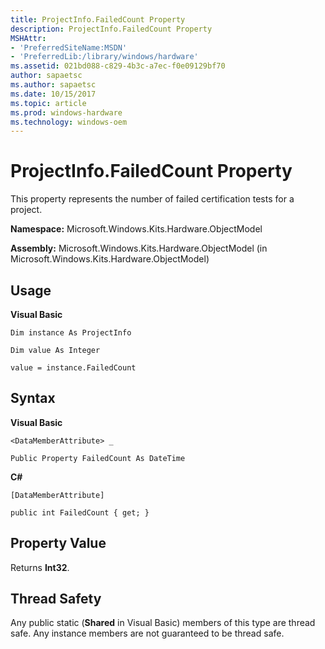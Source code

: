 ```yaml
---
title: ProjectInfo.FailedCount Property
description: ProjectInfo.FailedCount Property
MSHAttr:
- 'PreferredSiteName:MSDN'
- 'PreferredLib:/library/windows/hardware'
ms.assetid: 021bd088-c829-4b3c-a7ec-f0e09129bf70
author: sapaetsc
ms.author: sapaetsc
ms.date: 10/15/2017
ms.topic: article
ms.prod: windows-hardware
ms.technology: windows-oem
---
```


# ProjectInfo.FailedCount Property


This property represents the number of failed certification tests for a project.

**Namespace:** Microsoft.Windows.Kits.Hardware.ObjectModel

**Assembly:** Microsoft.Windows.Kits.Hardware.ObjectModel (in Microsoft.Windows.Kits.Hardware.ObjectModel)

## <span id="Usage"></span><span id="usage"></span><span id="USAGE"></span>Usage


**Visual Basic**

`Dim instance As ProjectInfo`

`Dim value As Integer`

`value = instance.FailedCount`

## <span id="Syntax"></span><span id="syntax"></span><span id="SYNTAX"></span>Syntax


**Visual Basic**

`<DataMemberAttribute> _`

`Public Property FailedCount As DateTime`

**C#**

`[DataMemberAttribute]`

`public int FailedCount { get; }`

## <span id="Property_Value"></span><span id="property_value"></span><span id="PROPERTY_VALUE"></span>Property Value


Returns **Int32**.

## <span id="Thread_Safety"></span><span id="thread_safety"></span><span id="THREAD_SAFETY"></span>Thread Safety


Any public static (**Shared** in Visual Basic) members of this type are thread safe. Any instance members are not guaranteed to be thread safe.

 

 






